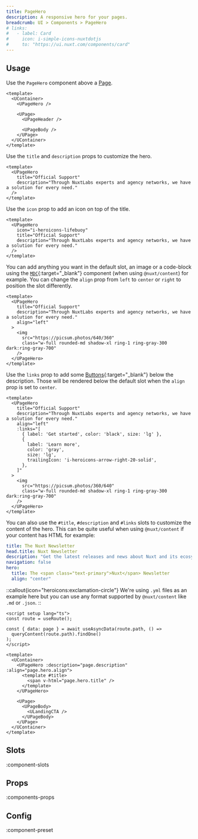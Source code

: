 ```yaml
---
title: PageHero
description: A responsive hero for your pages.
breadcrumb: UI > Components > PageHero
# links:
#   - label: Card
#     icon: i-simple-icons-nuxtdotjs
#     to: "https://ui.nuxt.com/components/card"
---
```


## Usage

Use the `PageHero` component above a [Page](/ui/components/page).

```vue
<template>
  <UContainer>
    <UPageHero />

    <UPage>
      <UPageHeader />

      <UPageBody />
    </UPage>
  </UContainer>
</template>
```

Use the `title` and `description` props to customize the hero.

```vue [example.vue]
<template>
  <UPageHero
    title="Official Support"
    description="Through NuxtLabs experts and agency networks, we have a solution for every need."
  />
</template>
```

Use the `icon` prop to add an icon on top of the title.

```vue [example.vue]
<template>
  <UPageHero
    icon="i-heroicons-lifebuoy"
    title="Official Support"
    description="Through NuxtLabs experts and agency networks, we have a solution for every need."
  />
</template>
```

You can add anything you want in the default slot, an image or a code-block using the [`MDC`](https://github.com/nuxt-modules/mdc/blob/main/src/runtime/components/MDC.vue){:target="\_blank"} component (when using `@nuxt/content`) for example.
You can change the `align` prop from `left` to `center` or `right` to position the slot differently.

```vue [example.vue]
<template>
  <UPageHero
    title="Official Support"
    description="Through NuxtLabs experts and agency networks, we have a solution for every need."
    align="left"
  >
    <img
      src="https://picsum.photos/640/360"
      class="w-full rounded-md shadow-xl ring-1 ring-gray-300 dark:ring-gray-700"
    />
  </UPageHero>
</template>
```

Use the `links` prop to add some [Buttons](https://ui.nuxt.com/components/button){:target="\_blank"} below the description. Those will be rendered below the default slot when the `align` prop is set to `center`.

```vue [example.vue]
<template>
  <UPageHero
    title="Official Support"
    description="Through NuxtLabs experts and agency networks, we have a solution for every need."
    align="left"
    :links="[
      { label: 'Get started', color: 'black', size: 'lg' },
      {
        label: 'Learn more',
        color: 'gray',
        size: 'lg',
        trailingIcon: 'i-heroicons-arrow-right-20-solid',
      },
    ]"
  >
    <img
      src="https://picsum.photos/360/640"
      class="w-full rounded-md shadow-xl ring-1 ring-gray-300 dark:ring-gray-700"
    />
  </UPageHero>
</template>
```

You can also use the `#title`, `#description` and `#links` slots to customize the content of the hero. This can be quite useful when using `@nuxt/content` if your content has HTML for example:

```yml [content/newsletter.yml]
title: The Nuxt Newsletter
head.title: Nuxt Newsletter
description: "Get the latest releases and news about Nuxt and its ecosystem with our newsletter."
navigation: false
hero:
  title: The <span class="text-primary">Nuxt</span> Newsletter
  align: "center"
```

::callout{icon="heroicons:exclamation-circle"}
We're using `.yml` files as an example here but you can use any format supported by `@nuxt/content` like `.md` or `.json`.
::

```vue [pages/newsletter.vue]
<script setup lang="ts">
const route = useRoute();

const { data: page } = await useAsyncData(route.path, () =>
  queryContent(route.path).findOne()
);
</script>

<template>
  <UContainer>
    <UPageHero :description="page.description" :align="page.hero.align">
      <template #title>
        <span v-html="page.hero.title" />
      </template>
    </UPageHero>

    <UPage>
      <UPageBody>
        <ULandingCTA />
      </UPageBody>
    </UPage>
  </UContainer>
</template>
```

## Slots

:component-slots

## Props

:components-props

## Config

:component-preset
